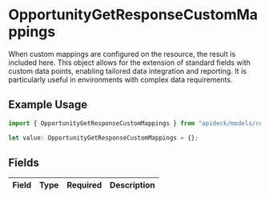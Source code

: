 # OpportunityGetResponseCustomMappings

When custom mappings are configured on the resource, the result is included here. This object allows for the extension of standard fields with custom data points, enabling tailored data integration and reporting. It is particularly useful in environments with complex data requirements.

## Example Usage

```typescript
import { OpportunityGetResponseCustomMappings } from "apideck/models/components";

let value: OpportunityGetResponseCustomMappings = {};
```

## Fields

| Field       | Type        | Required    | Description |
| ----------- | ----------- | ----------- | ----------- |